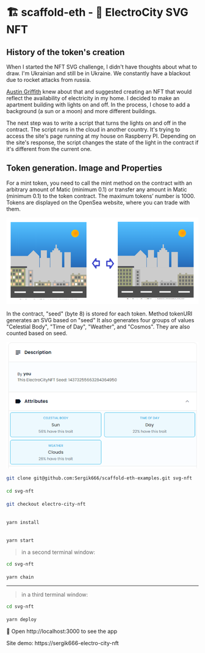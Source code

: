 # 🏗 scaffold-eth - 🔵 ElectroCity SVG NFT

## History of the token's creation
              
When I started the NFT SVG challenge, I didn't have thoughts about what to draw. I'm Ukrainian and still be in Ukraine. We constantly have a blackout due to rocket attacks from russia.

[Austin Griffith](https://www.youtube.com/@austingriffith3550) knew about that and suggested creating an NFT that would reflect the availability of electricity in my home.
I decided to make an apartment building with lights on and off.
In the process, I chose to add a background (a sun or a moon) and more different buildings.

The next step was to write a script that turns the lights on and off in the contract.
The script runs in the cloud in another country.
It's trying to access the site's page running at my house on Raspberry PI.
Depending on the site's response, the script changes the state of the light in the contract if it's different from the current one.

## Token generation. Image and Properties

For a mint token, you need to call the mint method on the contract with an arbitrary amount of Matic (minimum 0.1) or transfer any amount in Matic (minimum 0.1) to the token contract.
The maximum tokens’ number is 1000. Tokens are displayed on the OpenSea website, where you can trade with them.

![Token preview](./packages/react-app/src/images/token_preview2.png)

In the contract, "seed" (byte 8) is stored for each token.
Method tokenURI generates an SVG based on "seed"
It also generates four groups of values "Celestial Body", "Time of Day", "Weather", and "Cosmos". They are also counted based on seed.

![Token preview](./packages/react-app/src/images/opensea_preview.png)

```bash
git clone git@github.com:Sergik666/scaffold-eth-examples.git svg-nft

cd svg-nft

git checkout electro-city-nft
```

```bash

yarn install

```

```bash

yarn start

```

> in a second terminal window:

```bash
cd svg-nft

yarn chain

```

---

> in a third terminal window:


```bash
cd svg-nft

yarn deploy

```

📱 Open http://localhost:3000 to see the app

Site demo:
https://sergik666-electro-city-nft